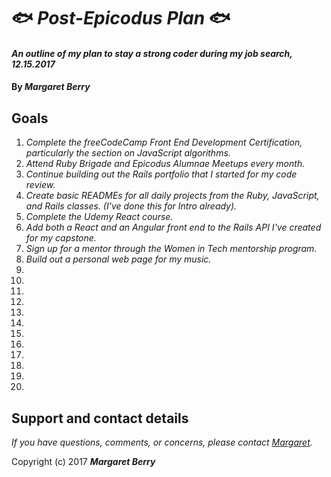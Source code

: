 # :fish: _Post-Epicodus Plan_ :fish:

#### _An outline of my plan to stay a strong coder during my job search, 12.15.2017_

#### By _**Margaret Berry**_

## Goals
1. _Complete the freeCodeCamp Front End Development Certification, particularly the section on JavaScript algorithms._
2. _Attend Ruby Brigade and Epicodus Alumnae Meetups every month._
3. _Continue building out the Rails portfolio that I started for my code review._
4. _Create basic READMEs for all daily projects from the Ruby, JavaScript, and Rails classes. (I've done this for Intro already)._
5. _Complete the Udemy React course._
6. _Add both a React and an Angular front end to the Rails API I've created for my capstone._
7. _Sign up for a mentor through the Women in Tech mentorship program._
8. _Build out a personal web page for my music._
9.
10.
11.
12.
13.
14.
15.
16.
17.
18.
19.
20.

## Support and contact details
_If you have questions, comments, or concerns, please contact [Margaret](codeberry1@gmail.com)._

Copyright (c) 2017 **_Margaret Berry_**
